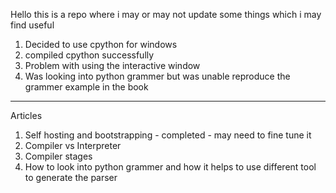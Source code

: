 Hello this is a repo where i may or may not update some things which i may find useful
1. Decided to use cpython for windows
2. compiled cpython successfully
3. Problem with using the interactive window
4. Was looking into python grammer but was unable reproduce the grammer example in the book




---
Articles
1. Self hosting and bootstrapping - completed - may need to fine tune it
2. Compiler vs Interpreter
3. Compiler stages
4. How to look into python grammer and how it helps to use different tool to generate the parser
